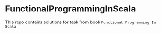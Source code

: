 # FunctionalProgrammingInScala
This repo contains solutions for task from book `Functional Programming In Scala`

